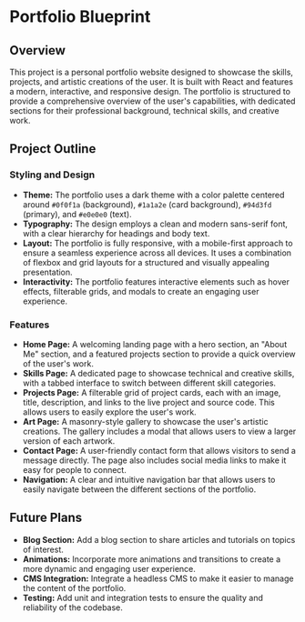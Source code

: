 # Portfolio Blueprint

## Overview

This project is a personal portfolio website designed to showcase the skills, projects, and artistic creations of the user. It is built with React and features a modern, interactive, and responsive design. The portfolio is structured to provide a comprehensive overview of the user's capabilities, with dedicated sections for their professional background, technical skills, and creative work.

## Project Outline

### Styling and Design

- **Theme:** The portfolio uses a dark theme with a color palette centered around `#0f0f1a` (background), `#1a1a2e` (card background), `#94d3fd` (primary), and `#e0e0e0` (text).
- **Typography:** The design employs a clean and modern sans-serif font, with a clear hierarchy for headings and body text.
- **Layout:** The portfolio is fully responsive, with a mobile-first approach to ensure a seamless experience across all devices. It uses a combination of flexbox and grid layouts for a structured and visually appealing presentation.
- **Interactivity:** The portfolio features interactive elements such as hover effects, filterable grids, and modals to create an engaging user experience.

### Features

- **Home Page:** A welcoming landing page with a hero section, an "About Me" section, and a featured projects section to provide a quick overview of the user's work.
- **Skills Page:** A dedicated page to showcase technical and creative skills, with a tabbed interface to switch between different skill categories.
- **Projects Page:** A filterable grid of project cards, each with an image, title, description, and links to the live project and source code. This allows users to easily explore the user's work.
- **Art Page:** A masonry-style gallery to showcase the user's artistic creations. The gallery includes a modal that allows users to view a larger version of each artwork.
- **Contact Page:** A user-friendly contact form that allows visitors to send a message directly. The page also includes social media links to make it easy for people to connect.
- **Navigation:** A clear and intuitive navigation bar that allows users to easily navigate between the different sections of the portfolio.

## Future Plans

- **Blog Section:** Add a blog section to share articles and tutorials on topics of interest.
- **Animations:** Incorporate more animations and transitions to create a more dynamic and engaging user experience.
- **CMS Integration:** Integrate a headless CMS to make it easier to manage the content of the portfolio.
- **Testing:** Add unit and integration tests to ensure the quality and reliability of the codebase.

